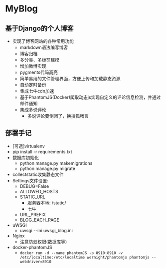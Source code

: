 # MyBlog

## 基于Django的个人博客
- 实现了博客网站的各种常用功能
    - markdown语法编写博客
    - 博客归档
    - 多分类、多标签建模
    - 增加微博实现
    - pygments代码高亮
    - 简单易用的文件管理界面，方便上传和加载静态资源
    - 自动定时备份
    - 集成七牛cdn加速
    - 基于PhantomJS(Docker)爬取动态js实现自定义的评论信息检测，并通过邮件通知
    - ~~集成多说评论~~
        - 多说评论要倒闭了，换搜狐畅言


## 部署手记
- [可选]virtualenv
- pip install -r requirements.txt
- 数据库初始化
    + python manage.py makemigrations
    + python manage.py migrate
- collectstatic收集静态文件
- Settings文件设置:
    - DEBUG=False
    - ALLOWED_HOSTS
    - STATIC_URL
        - 服务器本地: /static/
        - 七牛
    - URL_PREFIX
    - BLOG_EACH_PAGE
-  uWSGI
    +  uwsgi --ini uwsgi_blog.ini
-  Nginx
    - 注意防蚊权限(数据库等)
- docker-phantomJS
    - ```docker run -d --name phantomJS -p 8910:8910 -v /etc/localtime:/etc/localtime wernight/phantomjs phantomjs --webdriver=8910```

